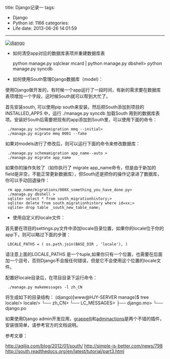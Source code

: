 title: Django记录一
tags:
  - Django
  - Python
id: 1166
categories:
  - Life
date: 2013-06-26 14:01:59
---

[![django](http://7sbxmt.com1.z0.glb.clouddn.com/django-610x246.png)](http://c.kensou.me/blog/django-note/django/)

* 如何清空app对应的数据库表项并重建数据库表 


     python manage.py sqlclear mcard | python manage.py dbshell> 
     python manage.py syncdb

* 如何使用South管理Django数据库（model)：
<!--more-->

使用Django做开发的，有时候一个app运行了一段时间，有新的需求要在数据库表项增加一个字段，这时候South就可以帮到大忙了。

首先安装south, 可以使用pip south来安装，然后把South添加到项目的INSTALLED_APPS 中，运行 ./manage.py syncdb 加载South 用到的数据库表项。安装好South后需要把现有的app添加到South里，可以使用下面的命令：

     ./manage.py schemamigration mmq --initial> 
     ./manage.py migrate mmq 0001 --fake

如果对models进行了修改后，则可以运行下面的命令来修改数据库：

     ./manage.py schemamigration app_name--auto > 
     ./manage.py migrate app_name

如果你的操作失败了（如你执行了 migrate app_name命令，但是由于新加的field是非空，不能正常更新数据库），但South还是把你的操作记录进了数据库，你可以手动回退操作：

     rm app_name/migrations/000X_something_you_have_done.py> 
     ./manage.py dbshell > 
     sqlite> select * from south_migrationhistory;> 
     sqlite> delete from south_migrationhistory where id=xx;> 
     sqlite> drop table _south_new_table_name;

* 使用自定义的locale文件：

首先要在项目的settings.py文件中添加locale目录位置，如果你的locale位于你的app下，则可以略过下面的步骤：

     LOCALE_PATHS = ( os.path.join(BASE_DIR , 'locale'), ) 


请注意上面的LOCALE_PATHS 是一个tuple,如果你只有一个位置，也需要在后面加一个逗号，否则Django不会报任何错误，但是它不会使用这个位置的locale文件。

配置好locale目录后，在项目目录下运行命令：

     ./manage.py makemessages -l zh_CN

将生成如下的目录结构：
     (django)[www@HJY-SERVER manage]$ tree locale/> 
     locale/> 
     └── zh_CN> 
         └── LC_MESSAGES> 
             ├── django.mo> 
             └── django.po

如果使用Django admin开发应用，[grappelli](https://github.com/sehmaschine/django-grappelli)和[adminactions](https://github.com/saxix/django-adminactions)是两个不错的插件，安装很简单，请参考官方的文档说明。

参考文章：

http://agiliq.com/blog/2012/01/south/
http://simple-is-better.com/news/798
http://south.readthedocs.org/en/latest/tutorial/part3.html
